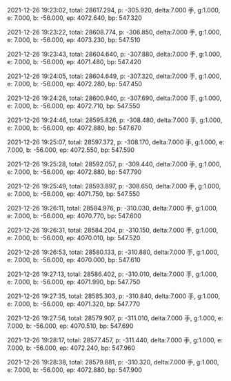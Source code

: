 2021-12-26 19:23:02, total: 28617.294, p: -305.920, delta:7.000 手, g:1.000, e: 7.000, b: -56.000, ep: 4072.640, bp: 547.320

2021-12-26 19:23:22, total: 28608.774, p: -306.850, delta:7.000 手, g:1.000, e: 7.000, b: -56.000, ep: 4073.230, bp: 547.510

2021-12-26 19:23:43, total: 28604.640, p: -307.880, delta:7.000 手, g:1.000, e: 7.000, b: -56.000, ep: 4071.480, bp: 547.420

2021-12-26 19:24:05, total: 28604.649, p: -307.320, delta:7.000 手, g:1.000, e: 7.000, b: -56.000, ep: 4072.280, bp: 547.450

2021-12-26 19:24:26, total: 28600.940, p: -307.690, delta:7.000 手, g:1.000, e: 7.000, b: -56.000, ep: 4072.710, bp: 547.550

2021-12-26 19:24:46, total: 28595.826, p: -308.480, delta:7.000 手, g:1.000, e: 7.000, b: -56.000, ep: 4072.880, bp: 547.670

2021-12-26 19:25:07, total: 28597.372, p: -308.170, delta:7.000 手, g:1.000, e: 7.000, b: -56.000, ep: 4072.550, bp: 547.590

2021-12-26 19:25:28, total: 28592.057, p: -309.440, delta:7.000 手, g:1.000, e: 7.000, b: -56.000, ep: 4072.880, bp: 547.790

2021-12-26 19:25:49, total: 28593.897, p: -308.650, delta:7.000 手, g:1.000, e: 7.000, b: -56.000, ep: 4071.750, bp: 547.550

2021-12-26 19:26:11, total: 28584.976, p: -310.030, delta:7.000 手, g:1.000, e: 7.000, b: -56.000, ep: 4070.770, bp: 547.600

2021-12-26 19:26:31, total: 28584.204, p: -310.150, delta:7.000 手, g:1.000, e: 7.000, b: -56.000, ep: 4070.010, bp: 547.520

2021-12-26 19:26:53, total: 28580.133, p: -310.880, delta:7.000 手, g:1.000, e: 7.000, b: -56.000, ep: 4070.000, bp: 547.610

2021-12-26 19:27:13, total: 28586.402, p: -310.010, delta:7.000 手, g:1.000, e: 7.000, b: -56.000, ep: 4071.990, bp: 547.750

2021-12-26 19:27:35, total: 28585.303, p: -310.840, delta:7.000 手, g:1.000, e: 7.000, b: -56.000, ep: 4071.320, bp: 547.770

2021-12-26 19:27:56, total: 28579.907, p: -311.010, delta:7.000 手, g:1.000, e: 7.000, b: -56.000, ep: 4070.510, bp: 547.690

2021-12-26 19:28:17, total: 28577.457, p: -311.440, delta:7.000 手, g:1.000, e: 7.000, b: -56.000, ep: 4072.240, bp: 547.960

2021-12-26 19:28:38, total: 28579.881, p: -310.320, delta:7.000 手, g:1.000, e: 7.000, b: -56.000, ep: 4072.880, bp: 547.900